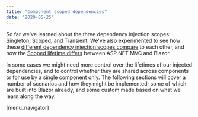 ```yaml
---
title: "Component scoped dependencies"
date: "2020-05-25"
---
```


So far we've learned about the three dependency injection scopes: Singleton, Scoped, and Transient. We've also experimented to see how these [different dependency injection scopes compare](/dependency-injection/dependency-lifetimes-and-scopes/comparing-dependency-scopes/) to each other, and how the [Scoped lifetime differs](/dependency-injection/dependency-lifetimes-and-scopes/scoped-dependencies/) between ASP.NET MVC and Blazor.

In some cases we might need more control over the lifetimes of our injected dependencies, and to control whether they are shared across components or for use by a single component only. The following sections will cover a number of scenarios and how they might be implemented; some of which are built into Blazor already, and some custom made based on what we learn along the way.

\[menu\_navigator\]
